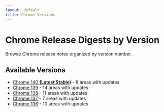 ```yaml
---
layout: default
title: Chrome Versions
---
```


# Chrome Release Digests by Version

Browse Chrome release notes organized by version number.

## Available Versions

- [Chrome 140 **(Latest Stable)**](./chrome-140/) - 8 areas with updates
- [Chrome 139](./chrome-139/) - 14 areas with updates
- [Chrome 138](./chrome-138/) - 11 areas with updates
- [Chrome 137](./chrome-137/) - 7 areas with updates
- [Chrome 136](./chrome-136/) - 10 areas with updates
